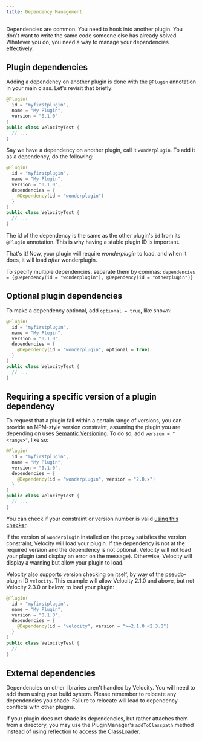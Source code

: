 ```yaml
---
title: Dependency Management
---
```


Dependencies are common. You need to hook into another plugin. You don't want to write the same code someone else has already solved. Whatever you do, you need a way to manage your dependencies effectively.

## Plugin dependencies

Adding a dependency on another plugin is done with the `@Plugin` annotation in your main class. Let's revisit that briefly:

```java
@Plugin(
  id = "myfirstplugin",
  name = "My Plugin",
  version = "0.1.0"
)
public class VelocityTest {
  // ...
}
```

Say we have a dependency on another plugin, call it `wonderplugin`. To add it as a dependency, do the following:

```java
@Plugin(
  id = "myfirstplugin",
  name = "My Plugin",
  version = "0.1.0",
  dependencies = {
    @Dependency(id = "wonderplugin")
  }
)
public class VelocityTest {
  // ...
}
```

The id of the dependency is the same as the other plugin's `id` from its `@Plugin` annotation. This is why having a stable plugin ID is important.

That's it! Now, your plugin will require *wonderplugin* to load, and when it does, it will load *after* wonderplugin.

To specify multiple dependencies, separate them by commas: `dependencies = {@Dependency(id = "wonderplugin"), @Dependency(id = "otherplugin")}`

## Optional plugin dependencies

To make a dependency optional, add `optional = true`, like shown:

```java
@Plugin(
  id = "myfirstplugin",
  name = "My Plugin",
  version = "0.1.0",
  dependencies = {
    @Dependency(id = "wonderplugin", optional = true)
  }
)
public class VelocityTest {
  // ...
}
```

## Requiring a specific version of a plugin dependency

To request that a plugin fall within a certain range of versions, you can provide an NPM-style version constraint, assuming the plugin you are depending on uses [Semantic Versioning](https://semver.org/). To do so, add `version = "<range>"`, like so:

```java
@Plugin(
  id = "myfirstplugin",
  name = "My Plugin",
  version = "0.1.0",
  dependencies = {
    @Dependency(id = "wonderplugin", version = "2.0.x")
  }
)
public class VelocityTest {
  // ...
}
```

You can check if your constraint or version number is valid [using this checker](https://jubianchi.github.io/semver-check/#/).

If the version of `wonderplugin` installed on the proxy satisfies the version constraint, Velocity will load your plugin. If the dependency is not at the required version and the dependency is not optional, Velocity will not load your plugin (and display an error on the message). Otherwise, Velocity will display a warning but allow your plugin to load.

Velocity also supports version checking on itself, by way of the pseudo-plugin ID `velocity`. This example will allow Velocity 2.1.0 and above, but not Velocity 2.3.0 or below, to load your plugin:

```java
@Plugin(
  id = "myfirstplugin",
  name = "My Plugin",
  version = "0.1.0",
  dependencies = {
    @Dependency(id = "velocity", version = ">=2.1.0 <2.3.0")
  }
)
public class VelocityTest {
  // ...
}
```

## External dependencies

Dependencies on other libraries aren't handled by Velocity. You will need to add them using your build system. Please remember to relocate any dependencies you shade. Failure to relocate will lead to dependency conflicts with other plugins.

If your plugin does not shade its dependencies, but rather attaches them from a directory, you may use the PluginManager's `addToClasspath` method instead of using reflection to access the ClassLoader.

